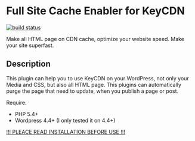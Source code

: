 # Full Site Cache Enabler for KeyCDN

[![build status](https://git.tlo.xyz/ZE3kr/Full-Site-Cache-for-KeyCDN/badges/master/build.svg)](https://git.tlo.xyz/ZE3kr/Full-Site-Cache-for-KeyCDN/commits/master)

Make all HTML page on CDN cache, optimize your website speed. Make your site superfast.

## Description

This plugin can help you to use KeyCDN on your WordPress, not only your Media and CSS, but also all HTML page. This plugins can automatically purge the page that need to update, when you publish a page or post.

Require:

+ PHP 5.4+
+ Wordpress 4.4+ (I only tested it on 4.4+)

[!!! PLEACE READ INSTALLATION BEFORE USE !!!](https://wordpress.org/plugins/full-site-cache-kc/installation/)
